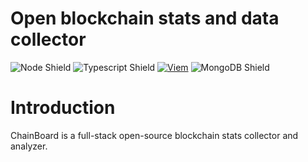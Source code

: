 # Open blockchain stats and data collector

![Node Shield](https://img.shields.io/badge/Node-%5E18.0.0-339933?style=flat-square&logo=Node.js)
![Typescript Shield](https://img.shields.io/badge/Typescript-%5E4.6.3-3178C6?style=flat-square&logo=TypeScript)
[![Viem](https://img.shields.io/badge/viem.sh-%5E1.20.0-111?style=flat-square)](https://viem.sh/docs/getting-started.html)
![MongoDB Shield](https://img.shields.io/badge/MongoDB-bionic-47A248?style=flat-square&logo=mongodb)

# Introduction

ChainBoard is a full-stack open-source blockchain stats collector and analyzer.

